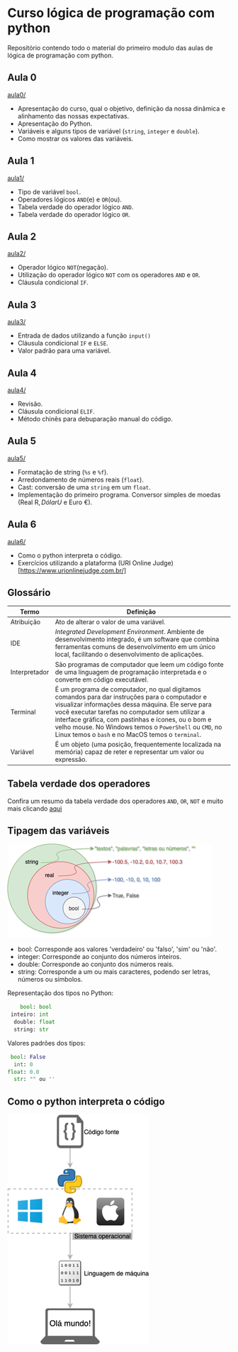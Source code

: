 # Curso lógica de programação com python

Repositório contendo todo o material do primeiro modulo das aulas de lógica de programação com python.

## Aula 0
[aula0/](aula0/)

- Apresentação do curso, qual o objetivo, definição da nossa dinâmica e alinhamento das nossas expectativas.
- Apresentação do Python.
- Variáveis e alguns tipos de variável (`string`, `integer` e `double`).
- Como mostrar os valores das variáveis.

## Aula 1
[aula1/](aula1/)

- Tipo de variável `bool`.
- Operadores lógicos `AND`(e) e `OR`(ou).
- Tabela verdade do operador lógico `AND`.
- Tabela verdade do operador lógico `OR`.

## Aula 2
[aula2/](aula2/)

- Operador lógico `NOT`(negação).
- Utilização do operador lógico `NOT` com os operadores `AND` e `OR`.
- Cláusula condicional `IF`.

## Aula 3
[aula3/](aula3/)

- Entrada de dados utilizando a função `input()`
- Cláusula condicional `IF` e `ELSE`.
- Valor padrão para uma variável.

## Aula 4
[aula4/](aula4/)

- Revisão.
- Cláusula condicional `ELIF`.
- Método chinês para debuparação manual do código.

## Aula 5
[aula5/](aula5/)

- Formatação de string (`%s` e `%f`).
- Arredondamento de números reais (`float`).
- Cast: conversão de uma `string` em um `float`.
- Implementação do primeiro programa. Conversor simples de moedas (Real R$, Dólar U$ e Euro €).

## Aula 6
[aula6/](aula6/)

- Como o python interpreta o código.
- Exercícios utilizando a plataforma (URI Online Judge)[https://www.urionlinejudge.com.br/]

## Glossário

| Termo         | Definição |
| ------------- | --------- |
| Atribuição    | Ato de alterar o valor de uma variável. |
| IDE           | _*I*ntegrated *D*evelopment *E*nvironment_. Ambiente de desenvolvimento integrado, é um software que combina ferramentas comuns de desenvolvimento em um único local, facilitando o desenvolvimento de aplicações. |
| Interpretador | São programas de computador que leem um código fonte de uma linguagem de programação interpretada e o converte em código executável. |
| Terminal      | É um programa de computador, no qual digitamos comandos para dar instruções para o computador e visualizar informações dessa máquina. Ele serve para você executar tarefas no computador sem utilizar a interface gráfica, com pastinhas e ícones, ou o bom e velho mouse. No Windows temos o `PowerShell` ou `CMD`, no Linux temos o `bash` e no MacOS temos o `terminal`.
| Variável      | É um objeto (uma posição, frequentemente localizada na memória) capaz de reter e representar um valor ou expressão. |

## Tabela verdade dos operadores

Confira um resumo da tabela verdade dos operadores `AND`, `OR`, `NOT` e muito mais clicando [aqui](tabela_verdade_operadores.md)

## Tipagem das variáveis

![](imagens/tipos.png)

-    bool: Corresponde aos valores 'verdadeiro' ou 'falso', 'sim' ou 'não'.
- integer: Corresponde ao conjunto dos números inteiros.
-  double: Corresponde ao conjunto dos números reais.
-  string: Corresponde a um ou mais caracteres, podendo ser letras, números ou símbolos.

Representação dos tipos no Python:

```Python
    bool: bool
 inteiro: int
  double: float
  string: str
```

Valores padrões dos tipos:

```Python
 bool: False
  int: 0
float: 0.0
  str: "" ou ''
```

## Como o python interpreta o código

![](imagens/como_o_python_interpreta_o_codigo.png)
